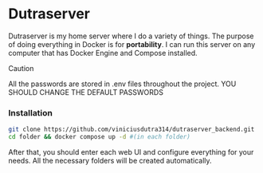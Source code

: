 # Dutraserver
Dutraserver is my home server where I do a variety of things. The purpose of doing everything in Docker is for **portability**. I can run this server on any computer that has Docker Engine and Compose installed.

> [!CAUTION]
> All the passwords are stored in .env files throughout the project. YOU SHOULD CHANGE THE
> DEFAULT PASSWORDS

### Installation
```bash
git clone https://github.com/viniciusdutra314/dutraserver_backend.git
cd folder && docker compose up -d #(in each folder)
```
After that, you should enter each web UI and configure everything for your needs. All the necessary folders will be created automatically.